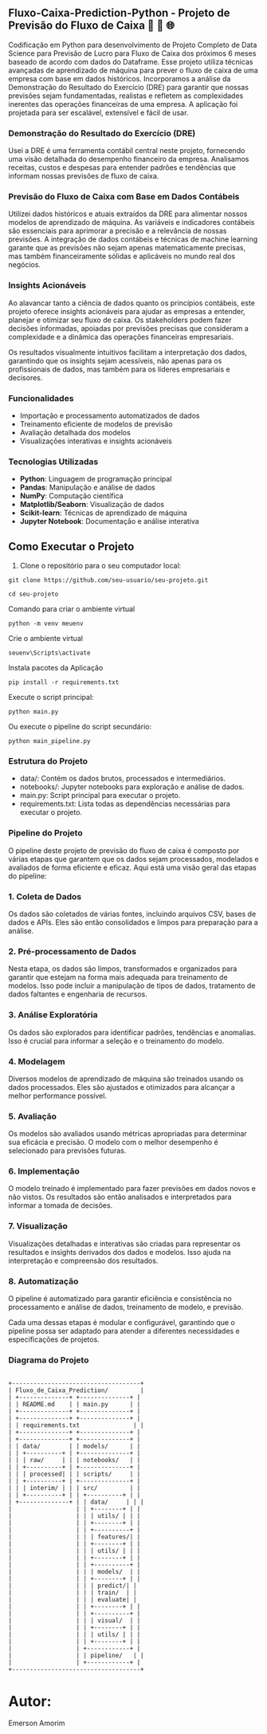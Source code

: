 ##  Fluxo-Caixa-Prediction-Python - Projeto de Previsão do Fluxo de Caixa 🚀 🔄 🌐

Codificação em Python para desenvolvimento de Projeto Completo de Data Science para Previsão de Lucro para Fluxo de Caixa dos próximos 6 meses baseado de acordo com dados do Dataframe. Esse projeto utiliza técnicas avançadas de aprendizado de máquina para prever o fluxo de caixa de uma empresa com base em dados históricos. Incorporamos a análise da Demonstração do Resultado do Exercício (DRE) para garantir que nossas previsões sejam fundamentadas, realistas e refletem as complexidades inerentes das operações financeiras de uma empresa.
A aplicação foi projetada para ser escalável, extensível e fácil de usar.


### Demonstração do Resultado do Exercício (DRE)

Usei a DRE é uma ferramenta contábil central neste projeto, fornecendo uma visão detalhada do desempenho financeiro da empresa. Analisamos receitas, custos e despesas para entender padrões e tendências que informam nossas previsões de fluxo de caixa.

### Previsão do Fluxo de Caixa com Base em Dados Contábeis

Utilizei dados históricos e atuais extraídos da DRE para alimentar nossos modelos de aprendizado de máquina. As variáveis e indicadores contábeis são essenciais para aprimorar a precisão e a relevância de nossas previsões. A integração de dados contábeis e técnicas de machine learning garante que as previsões não sejam apenas matematicamente precisas, mas também financeiramente sólidas e aplicáveis no mundo real dos negócios.

### Insights Acionáveis

Ao alavancar tanto a ciência de dados quanto os princípios contábeis, este projeto oferece insights acionáveis para ajudar as empresas a entender, planejar e otimizar seu fluxo de caixa. Os stakeholders podem fazer decisões informadas, apoiadas por previsões precisas que consideram a complexidade e a dinâmica das operações financeiras empresariais.

Os resultados visualmente intuitivos facilitam a interpretação dos dados, garantindo que os insights sejam acessíveis, não apenas para os profissionais de dados, mas também para os líderes empresariais e decisores.


### Funcionalidades

- Importação e processamento automatizados de dados
- Treinamento eficiente de modelos de previsão
- Avaliação detalhada dos modelos
- Visualizações interativas e insights acionáveis

### Tecnologias Utilizadas

- **Python**: Linguagem de programação principal
- **Pandas**: Manipulação e análise de dados
- **NumPy**: Computação científica
- **Matplotlib/Seaborn**: Visualização de dados
- **Scikit-learn**: Técnicas de aprendizado de máquina
- **Jupyter Notebook**: Documentação e análise interativa


## Como Executar o Projeto

1. Clone o repositório para o seu computador local:

```
git clone https://github.com/seu-usuario/seu-projeto.git
```

```
cd seu-projeto
```

Comando para criar o ambiente virtual
```
python -m venv meuenv
```

Crie o ambiente virtual

```
seuenv\Scripts\activate
```

Instala pacotes da Aplicação

```
pip install -r requirements.txt
```

Execute o script principal:

```
python main.py
```

Ou execute o pipeline do script secundário:

```
python main_pipeline.py
```

### Estrutura do Projeto

- data/: Contém os dados brutos, processados e intermediários.
- notebooks/: Jupyter notebooks para exploração e análise de dados.
- main.py: Script principal para executar o projeto.
- requirements.txt: Lista todas as dependências necessárias para executar o projeto.

### Pipeline do Projeto

O pipeline deste projeto de previsão do fluxo de caixa é composto por várias etapas que garantem que os dados sejam processados, modelados e avaliados de forma eficiente e eficaz. Aqui está uma visão geral das etapas do pipeline:

### 1. **Coleta de Dados**

Os dados são coletados de várias fontes, incluindo arquivos CSV, bases de dados e APIs. Eles são então consolidados e limpos para preparação para a análise.

### 2. **Pré-processamento de Dados**

Nesta etapa, os dados são limpos, transformados e organizados para garantir que estejam na forma mais adequada para treinamento de modelos. Isso pode incluir a manipulação de tipos de dados, tratamento de dados faltantes e engenharia de recursos.

### 3. **Análise Exploratória**

Os dados são explorados para identificar padrões, tendências e anomalias. Isso é crucial para informar a seleção e o treinamento do modelo.

### 4. **Modelagem**

Diversos modelos de aprendizado de máquina são treinados usando os dados processados. Eles são ajustados e otimizados para alcançar a melhor performance possível.

### 5. **Avaliação**

Os modelos são avaliados usando métricas apropriadas para determinar sua eficácia e precisão. O modelo com o melhor desempenho é selecionado para previsões futuras.

### 6. **Implementação**

O modelo treinado é implementado para fazer previsões em dados novos e não vistos. Os resultados são então analisados e interpretados para informar a tomada de decisões.

### 7. **Visualização**

Visualizações detalhadas e interativas são criadas para representar os resultados e insights derivados dos dados e modelos. Isso ajuda na interpretação e compreensão dos resultados.

### 8. **Automatização**

O pipeline é automatizado para garantir eficiência e consistência no processamento e análise de dados, treinamento de modelo, e previsão.

Cada uma dessas etapas é modular e configurável, garantindo que o pipeline possa ser adaptado para atender a diferentes necessidades e especificações de projetos.

### Diagrama do Projeto

```

+------------------------------------+
| Fluxo_de_Caixa_Prediction/         |
| +--------------+ +--------------+ |
| | README.md    | | main.py      | |
| +--------------+ +--------------+ |
| +--------------+ +--------------+ |
| | requirements.txt               | |
| +--------------+ +--------------+ |
| +--------------+ +--------------+ |
| | data/        | | models/      | |
| | +----------+ | +--------------+ |
| | | raw/     | | | notebooks/   | |
| | +----------+ | +--------------+ |
| | | processed| | | scripts/     | |
| | +----------+ | +--------------+ |
| | | interim/ | | | src/         | |
| | +----------+ | | +----------+ | |
| +--------------+ | | data/     | | |
|                  | | +--------+ | |
|                  | | | utils/ | | |
|                  | | +--------+ | |
|                  | | +----------+ |
|                  | | | features/| |
|                  | | +--------+ | |
|                  | | | utils/ | | |
|                  | | +--------+ | |
|                  | | +----------+ |
|                  | | | models/  | |
|                  | | +--------+ | |
|                  | | | predict/| |
|                  | | | train/  | |
|                  | | | evaluate| |
|                  | | +--------+ | |
|                  | | +----------+ |
|                  | | | visual/  | |
|                  | | +--------+ | |
|                  | | | utils/ | | |
|                  | | +--------+ | |
|                  | +------------+ |
|                  | | pipeline/   | |
|                  | +------------+ |
+------------------------------------+

```

# Autor:
Emerson Amorim
